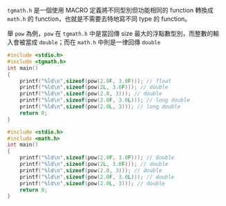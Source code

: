 `tgmath.h` 是一個使用 MACRO 定義將不同型別但功能相同的 function 轉換成 `math.h` 的 function，也就是不需要去特地寫不同 type 的 function。

舉 `pow` 為例，`pow` 在 `tgmath.h` 中是當回傳 size 最大的浮點數型別，而整數的輸入會被當成 `double`；而在 `math.h` 中則是一律回傳 `double`

```c
#include <stdio.h>
#include <tgmath.h>
int main()
{
    printf("%ld\n",sizeof(pow(2.0F, 3.0F))); // float
    printf("%ld\n",sizeof(pow(2L, 3.0F))); // double
    printf("%ld\n",sizeof(pow(2.0, 3))); // double
    printf("%ld\n",sizeof(pow(2.0F, 3.0L))); // long double
    printf("%ld\n",sizeof(pow(2.0L, 3))); // long double
    return 0;
}
```

```c
#include <stdio.h>
#include <math.h>
int main()
{
    printf("%ld\n",sizeof(pow(2.0F, 3.0F))); // double
    printf("%ld\n",sizeof(pow(2L, 3.0F))); // double
    printf("%ld\n",sizeof(pow(2.0, 3))); // double
    printf("%ld\n",sizeof(pow(2.0F, 3.0L))); // double
    printf("%ld\n",sizeof(pow(2.0L, 3))); // double
    return 0;
}
```